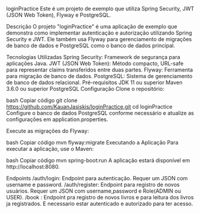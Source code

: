 loginPractice
Este é um projeto de exemplo que utiliza Spring Security, JWT (JSON Web Token), Flyway e PostgreSQL.

Descrição
O projeto "loginPractice" é uma aplicação de exemplo que demonstra como implementar autenticação e autorização utilizando Spring Security e JWT. Ele também usa Flyway para gerenciamento de migrações de banco de dados e PostgreSQL como o banco de dados principal.

Tecnologias Utilizadas
Spring Security: Framework de segurança para aplicações Java.
JWT (JSON Web Token): Método compacto, URL-safe para representar claims transferidos entre duas partes.
Flyway: Ferramenta para migração de banco de dados.
PostgreSQL: Sistema de gerenciamento de banco de dados relacional.
Pré-requisitos
JDK 11 ou superior
Maven 3.6.0 ou superior
PostgreSQL
Configuração
Clone o repositório:

bash
Copiar código
git clone https://github.com/KauanJasiskis/loginPractice.git
cd loginPractice
Configure o banco de dados PostgreSQL conforme necessário e atualize as configurações em application.properties.

Execute as migrações do Flyway:

bash
Copiar código
mvn flyway:migrate
Executando a Aplicação
Para executar a aplicação, use o Maven:

bash
Copiar código
mvn spring-boot:run
A aplicação estará disponível em http://localhost:8080.

Endpoints
/auth/login: Endpoint para autenticação. Requer um JSON com username e password.
/auth/register: Endpoint para registro de novos usuários. Requer um JSON com username,password e Role(ADMIN ou USER).
/book : Endpoint pra registro de novos livros e para leitura dos livros ja registrados. E necessario estar autenticado e autorizado para ter acesso.
